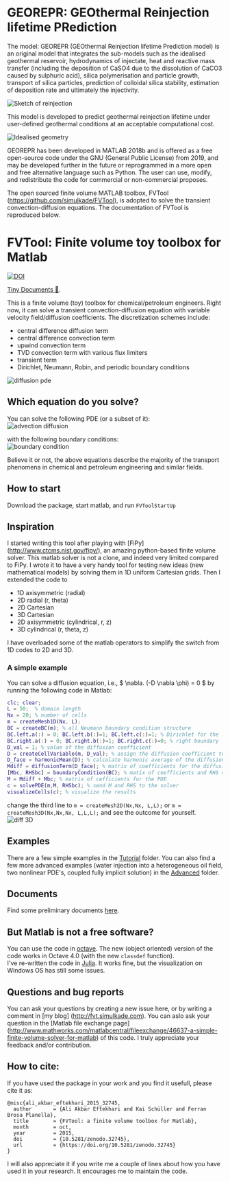 # GEOREPR: GEOthermal Reinjection lifetime PRediction

The model: GEOREPR (GEOthermal Reinjection lifetime Prediction model) is an original model that integrates the sub-models such as the idealised geothermal reservoir, hydrodynamics of injectate, heat and reactive mass transfer (including the deposition of CaSO4 due to the dissolution of CaCO3 caused by sulphuric acid), silica polymerisation and particle growth, transport of silica particles, prediction of colloidal silica stability, estimation of deposition rate and ultimately the injectivity.

![Sketch of reinjection](reinjection.jpg)

This model is developed to predict geothermal reinjection lifetime under user-defined geothermal conditions at an acceptable computational cost. 

![Idealised geometry](geometry.jpg)

GEOREPR has been developed in MATLAB 2018b and is offered as a free open-source code under the GNU (General Public License) from 2019, and may be developed further in the future or reprogrammed in a more open and free alternative language such as Python. The user can use, modify, and redistribute the code for commercial or non-commercial proposes.

The open sourced finite volume MATLAB toolbox, FVTool (https://github.com/simulkade/FVTool), is adopted to solve the transient convection-diffusion equations. The documentation of FVTool is reproduced below.

# FVTool: Finite volume toy toolbox for Matlab

[![DOI](https://zenodo.org/badge/doi/10.5281/zenodo.18156.svg)](http://dx.doi.org/10.5281/zenodo.18156)

[Tiny Documents :blue_book:](http://htmlpreview.github.io/?https://github.com/simulkade/FVTool/blob/master/html/FVTdemo.html).

This is a finite volume (toy) toolbox for chemical/petroleum engineers.
Right now, it can solve a transient convection-diffusion equation with variable velocity field/diffusion coefficients. The discretization schemes
include:
  * central difference diffusion term
  * central difference convection term
  * upwind convection term
  * TVD convection term with various flux limiters
  * transient term
  * Dirichlet, Neumann, Robin, and periodic boundary conditions

![diffusion pde](FVTool/Tests/diff_pde.jpg)

## Which equation do you solve?
You can solve the following PDE (or a subset of it):  
![advection diffusion](FVTool/pde.png)

with the following boundary conditions:  
![boundary condition](FVTool/boundarycond.png)

Believe it or not, the above equations describe the majority of the transport phenomena in chemical and petroleum engineering and similar fields.

## How to start
Download the package, start matlab, and run
   `FVToolStartUp`

## Inspiration
I started writing this tool after playing with [FiPy] (http://www.ctcms.nist.gov/fipy/), an amazing python-based finite volume solver.
This matlab solver is not a clone, and indeed very limited compared to FiPy.
I wrote it to have a very handy tool for testing new ideas (new mathematical models) by solving them in 1D uniform Cartesian grids.
Then I extended the code to
  * 1D axisymmetric (radial)
  * 2D radial (r, theta)
  * 2D Cartesian
  * 3D Cartesian
  * 2D axisymmetric (cylindrical, r, z)
  * 3D cylindrical (r, theta, z)

I have overloaded some of the matlab operators to simplify the switch from 1D codes to 2D and 3D.

### A simple example
You can solve a diffusion equation, i.e., $ \nabla. (-D \nabla \phi) = 0 $ by running the following code in Matlab:
```matlab
clc; clear;
L = 50;  % domain length
Nx = 20; % number of cells
m = createMesh1D(Nx, L);
BC = createBC(m); % all Neumann boundary condition structure
BC.left.a(:) = 0; BC.left.b(:)=1; BC.left.c(:)=1; % Dirichlet for the left boundary
BC.right.a(:) = 0; BC.right.b(:)=1; BC.right.c(:)=0; % right boundary
D_val = 1; % value of the diffusion coefficient
D = createCellVariable(m, D_val); % assign the diffusion coefficient to the cells
D_face = harmonicMean(D); % calculate harmonic average of the diffusion coef on the cell faces
Mdiff = diffusionTerm(D_face); % matrix of coefficients for the diffusion term
[Mbc, RHSbc] = boundaryCondition(BC); % matix of coefficients and RHS vector for the BC
M = Mdiff + Mbc; % matrix of cefficients for the PDE
c = solvePDE(m,M, RHSbc); % send M and RHS to the solver
visualizeCells(c); % visualize the results
```
change the third line to `m = createMesh2D(Nx,Nx, L,L);` or `m = createMesh3D(Nx,Nx,Nx, L,L,L);` and see the outcome for yourself.  
![diff 3D](FVTool/Tests/diff_pde_3d.jpg)

## Examples
There are a few simple examples in the [Tutorial](https://github.com/simulkade/FVTool/tree/master/Examples/Tutorial) folder.
You can also find a few more advanced examples (water injection into a heterogeneous oil field, two nonlinear PDE's, coupled
fully implicit solution) in the [Advanced](https://github.com/simulkade/FVTool/tree/master/Examples/Advanced) folder.

## Documents
Find some preliminary documents [here](http://htmlpreview.github.io/?https://github.com/simulkade/FVTool/blob/master/html/FVTdemo.html).


## But Matlab is not a free software?
You can use the code in [octave](http://www.gnu.org/software/octave/). The new (object oriented) version of the code works in Octave 4.0 (with the new `classdef` function).  
I've re-written the code in [Julia](http://julialang.org/). It works fine, but the visualization on Windows OS has still some issues.

## Questions and bug reports
You can ask your questions by creating a new issue here, or by writing a comment in [my blog] (http://fvt.simulkade.com). You can aslo ask your question in the [Matlab file exchange page] (http://www.mathworks.com/matlabcentral/fileexchange/46637-a-simple-finite-volume-solver-for-matlab) of this code. I truly appreciate your feedback and/or contribution.

## How to cite:
If you have used the package in your work and you find it usefull, please cite it as:
```
@misc{ali_akbar_eftekhari_2015_32745,
  author       = {Ali Akbar Eftekhari and Kai Schüller and Ferran Brosa Planella},
  title        = {FVTool: a finite volume toolbox for Matlab},
  month        = oct,
  year         = 2015,
  doi          = {10.5281/zenodo.32745},
  url          = {https://doi.org/10.5281/zenodo.32745}
}
```
I will also appreciate it if you write me a couple of lines about how you have used it in your research. It encourages me to maintain the code.
